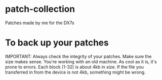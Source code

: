 # patch-collection
Patches made by me for the DX7s
# To back up your patches
IMPORTANT: Always check the integrity of your patches. Make sure the size makes sense. You're working with an old machine. As cool as it is, it's prone to errors. Each block (1-32) is about 4kb in size. If the file you transferred in from the device is not 4kb, something might be wrong.
